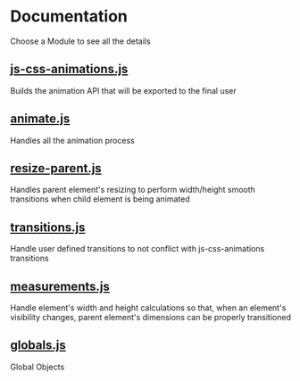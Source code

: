 # Documentation

Choose a Module to see all the details

## [js-css-animations.js](/js-css-animations)

Builds the animation API that will be exported to the final user

## [animate.js](/animate)

Handles all the animation process

## [resize-parent.js](/resize-parent)

Handles parent element's resizing to perform width/height smooth transitions when child element is being animated

## [transitions.js](/transitions)

Handle user defined transitions to not conflict with js-css-animations transitions

## [measurements.js](/measurements)

Handle element's width and height calculations so that, when an element's visibility changes, parent element's dimensions can be properly transitioned

## [globals.js](/globals)

Global Objects
